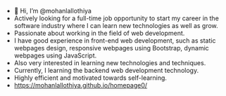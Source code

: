 - 👋 Hi, I’m @mohanlallothiya
- Actively looking for a full-time job opportunity to start my career in the software industry where I can learn new technologies as well as grow. 
- Passionate about working in the field of web development. 
- I have good experience in front-end web development, such as static webpages design, responsive webpages using Bootstrap, dynamic webpages using JavaScript. 
- Also very interested in learning new technologies and techniques. 
- Currently, I learning the backend web development technology. 
- Highly efficient and motivated towards self-learning.
- https://mohanlallothiya.github.io/homepage0/
